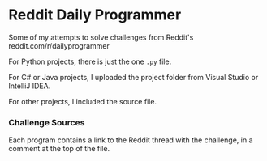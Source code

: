 # Reddit Daily Programmer
Some of my attempts to solve challenges from Reddit's reddit.com/r/dailyprogrammer

For Python projects, there is just the one `.py` file.


For C# or Java projects, I uploaded the project folder from Visual Studio or IntelliJ IDEA.


For other projects, I included the source file.

### Challenge Sources

Each program contains a link to the Reddit thread with the challenge, in a comment at the top of the file.
